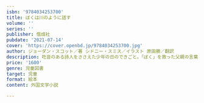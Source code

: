 ```yaml
---
isbn: '9784034253700'
title: ぼくは川のように話す
volume: ''
series: ''
publisher: 偕成社
pubdate: '2021-07-14'
cover: 'https://cover.openbd.jp/9784034253700.jpg'
author: ジョーダン・スコット／著 シドニー・スミス／イラスト 原田勝／翻訳
description: 吃音のある詩人をささえた少年の日のできごと。「ぼく」を救った父親の言葉と、美しい川の光景が胸をうつ感動の絵本。
price: '1600'
genre: 児童図書
target: 児童
format: 絵本
content: 外国文学小説

---
```

